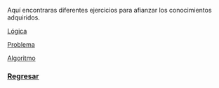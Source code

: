 Aquí encontraras diferentes ejercicios para afianzar los conocimientos adquiridos. 


[Lógica](EjLogica.md)

[Problema](EjProblema.md)

[Algoritmo](EjAlgoritmo.md)



### [Regresar](../README.md)

